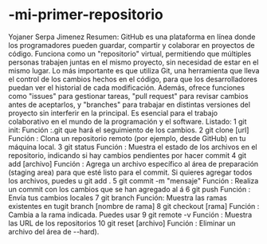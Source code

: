 # -mi-primer-repositorio 
Yojaner Serpa Jimenez
Resumen: GitHub es una plataforma en línea donde los programadores pueden guardar, compartir y colaborar en proyectos de código. Funciona como un "repositorio" virtual, permitiendo que múltiples personas trabajen juntas en el mismo proyecto, sin necesidad de estar en el mismo lugar. Lo más importante es que utiliza Git, una herramienta que lleva el control de los cambios hechos en el código, para que los desarrolladores puedan ver el historial de cada modificación. Además, ofrece funciones como "issues" para gestionar tareas, "pull request" para revisar cambios antes de aceptarlos, y "branches" para trabajar en distintas versiones del proyecto sin interferir en la principal. Es esencial para el trabajo colaborativo en el mundo de la programación y el software.
Listado: 
1 git init: Función :.git que hará el seguimiento de los cambios.
2 git clone [url]
Función : Clona un repositorio remoto (por ejemplo, desde GitHub) en tu máquina local.
3 git status
Función : Muestra el estado de los archivos en el repositorio, indicando si hay cambios pendientes por hacer commit
4 git add [archivo]
Función : Agrega un archivo específico al área de preparación (staging area) para que esté listo para el commit. Si quieres agregar todos los archivos, puedes u git add .
5 git commit -m "mensaje"
Función : Realiza un commit con los cambios que se han agregado al á
6 git push
Función : Envía tus cambios locales
7 git branch
Función: Muestra las ramas existentes en tugit branch [nombre de rama]
8 git checkout [rama]
Función : Cambia a la rama indicada. Puedes usar
9 git remote -v
Función : Muestra las URL de los repositorios
10 git reset [archivo]
Función : Eliminar un archivo del área de --hard).
